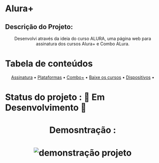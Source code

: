 # Alura+
## Descrição do Projeto:
<p align="center">Desenvolvi através da ideia do curso ALURA, uma página web para assinatura dos cursos Alura+ e Combo ALura.</p>

Tabela de conteúdos
===================
<p align="center">
 <a href="#assinatura">Assinatura</a> •
 <a href="#plataformas">Plataformas</a> • 
 <a href="#combo+">Combo+</a> • 
 <a href="#baixe">Baixe os cursos</a> • 
 <a href="#disponivel">Dispositivos</a> • 
</p>

# Status do projeto : 🚧 Em Desenvolvimento 🚧

<h1 align="center">Demosntração :

<h1 align="center">
  <img src="./imagens/banner.PNG /" alt="demonstração projeto">
</h1>
